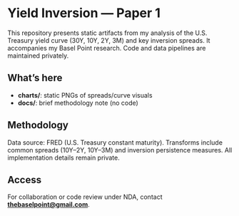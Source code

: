 # Yield Inversion — Paper 1

This repository presents static artifacts from my analysis of the U.S. Treasury yield curve (30Y, 10Y, 2Y, 3M) and key inversion spreads. It accompanies my Basel Point research. Code and data pipelines are maintained privately.

## What’s here
- **charts/**: static PNGs of spreads/curve visuals  
- **docs/**: brief methodology note (no code)

## Methodology
Data source: FRED (U.S. Treasury constant maturity). Transforms include common spreads (10Y–2Y, 10Y–3M) and inversion persistence measures. All implementation details remain private.

## Access
For collaboration or code review under NDA, contact **thebaselpoint@gmail.com**.
